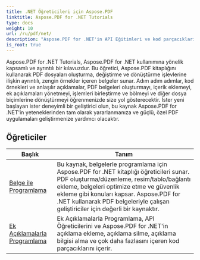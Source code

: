 ```yaml
---
title: .NET Öğreticileri için Aspose.PDF
linktitle: Aspose.PDF for .NET Tutorials
type: docs
weight: 10
url: /ru/pdf/net/
description: "Aspose.PDF for .NET'in API Eğitimleri ve kod parçacıkları, oluşturma, düzenleme, dönüştürme, yazdırma ve PDF belgeleri işlemenin daha birçok özelliğini içerir"
is_root: true
---
```


Aspose.PDF for .NET Tutorials, Aspose.PDF for .NET kullanımına yönelik kapsamlı ve ayrıntılı bir kılavuzdur. Bu öğretici, Aspose.PDF kitaplığını kullanarak PDF dosyaları oluşturma, değiştirme ve dönüştürme işlevlerine ilişkin ayrıntılı, zengin örnekler içeren belgeler sunar. Adım adım adımlar, kod örnekleri ve anlaşılır açıklamalar, PDF belgeleri oluşturmayı, içerik eklemeyi, ek açıklamaları yönetmeyi, işlemleri birleştirme ve bölmeyi ve diğer dosya biçimlerine dönüştürmeyi öğrenmenizde size yol gösterecektir. İster yeni başlayan ister deneyimli bir geliştirici olun, bu kaynak Aspose.PDF for .NET'in yeteneklerinden tam olarak yararlanmanıza ve güçlü, özel PDF uygulamaları geliştirmenize yardımcı olacaktır.

## Öğreticiler
| Başlık | Tanım |
| --- | --- | 
| [Belge ile Programlama](./programming-with-document/) | Bu kaynak, belgelerle programlama için Aspose.PDF for .NET kitaplığı öğreticileri sunar. PDF oluşturma/düzenleme, resim/tablo/bağlantı ekleme, belgeleri optimize etme ve güvenlik ekleme gibi konuları kapsar. Aspose.PDF for .NET kullanarak PDF belgeleriyle çalışan geliştiriciler için değerli bir kaynaktır. |
| [Ek Açıklamalarla Programlama](./annotations/) | Ek Açıklamalarla Programlama, API Öğreticilerini ve Aspose.PDF for .NET'in açıklama ekleme, açıklama silme, açıklama bilgisi alma ve çok daha fazlasını içeren kod parçacıklarını içerir. |  